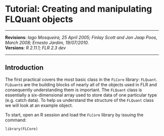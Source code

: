 Tutorial: Creating and manipulating FLQuant objects
===================================================

* * * * *

**Revisions**: *Iago Mosqueira, 25 April 2005; Finlay Scott and Jan Jaap
Poos, March 2008; Ernesto Jardim, 19/07/2010.*\
 **Versions**: *R 2.11.1; FLR 2.3 dev*

* * * * *


Introduction
------------

The first practical covers the most basic class in the `FLCore` library:
`FLQuant`. `FLQuant`s are the building blocks of nearly all of the
objects used in FLR and consequently understanding them is important.
The `FLQuant` class is essentially a six-dimensional array used to store
data of one particular type (e.g. catch data). To help us understand the
structure of the `FLQuant` class we will look at an example object.

To start, open an R session and load the `FLCore` library by issuing the
command:

~~~~ {.code .R}
library(FLCore)
~~~~

